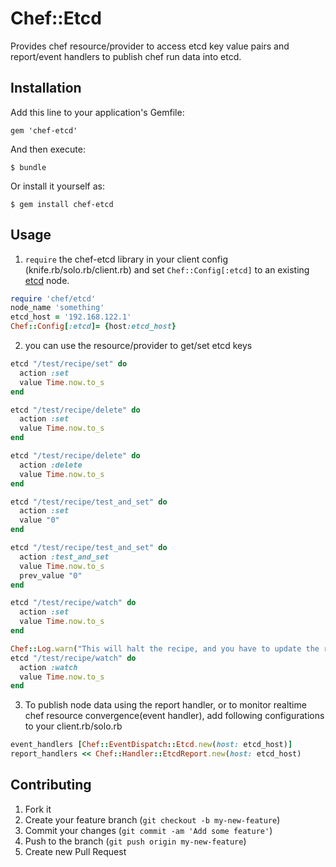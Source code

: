 # Chef::Etcd

Provides chef resource/provider to access etcd key value pairs and report/event handlers to publish chef run data into etcd.

## Installation

Add this line to your application's Gemfile:

    gem 'chef-etcd'

And then execute:

    $ bundle

Or install it yourself as:

    $ gem install chef-etcd

## Usage

1. ```require``` the chef-etcd library in your client config (knife.rb/solo.rb/client.rb) and set ```Chef::Config[:etcd]``` to an existing [etcd](https://github.com/coreos/etcd) node.

```ruby
require 'chef/etcd'
node_name 'something'
etcd_host = '192.168.122.1'
Chef::Config[:etcd]= {host:etcd_host}
```

2. you can use the resource/provider to get/set etcd keys

```ruby
etcd "/test/recipe/set" do
  action :set
  value Time.now.to_s
end

etcd "/test/recipe/delete" do
  action :set
  value Time.now.to_s
end

etcd "/test/recipe/delete" do
  action :delete
  value Time.now.to_s
end

etcd "/test/recipe/test_and_set" do
  action :set
  value "0"
end

etcd "/test/recipe/test_and_set" do
  action :test_and_set
  value Time.now.to_s
  prev_value "0"
end

etcd "/test/recipe/watch" do
  action :set
  value Time.now.to_s
end

Chef::Log.warn("This will halt the recipe, and you have to update the recipe from outside or do some thread foo here")
etcd "/test/recipe/watch" do
  action :watch
  value Time.now.to_s
end

```
3. To publish node data using the report handler, or to monitor realtime chef resource convergence(event handler), add following configurations to your client.rb/solo.rb

```ruby
event_handlers [Chef::EventDispatch::Etcd.new(host: etcd_host)]
report_handlers << Chef::Handler::EtcdReport.new(host: etcd_host)

```

## Contributing

1. Fork it
2. Create your feature branch (`git checkout -b my-new-feature`)
3. Commit your changes (`git commit -am 'Add some feature'`)
4. Push to the branch (`git push origin my-new-feature`)
5. Create new Pull Request
